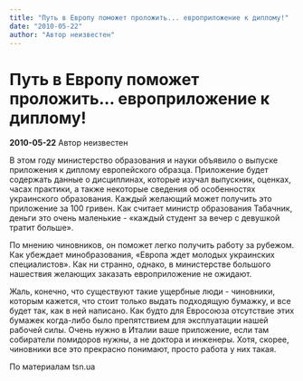 ```yaml
---
title: "Путь в Европу поможет проложить... европриложение к диплому!"
date: "2010-05-22"
author: "Автор неизвестен"
---
```


# Путь в Европу поможет проложить... европриложение к диплому!

**2010-05-22** Автор неизвестен

В этом году министерство образования и науки объявило о выпуске приложения к диплому европейского образца. Приложение будет содержать данные о дисциплинах, которые изучал выпускник, оценках, часах практики, а также некоторые сведения об особенностях украинского образования. Каждый желающий может получить это приложение за 100 гривен. Как считает министр образования Табачник, деньги это очень маленькие - «каждый студент за вечер с девушкой тратит больше».

По мнению чиновников, он поможет легко получить работу за рубежом. Как убеждает минобразования, «Европа ждет молодых украинских специалистов». Как ни странно, однако, в министерстве большого нашествия желающих заказать европриложение не ожидают.

Жаль, конечно, что существуют такие ущербные люди - чиновники, которым кажется, что стоит только выдать подходящую бумажку, и все будет так, как в ней написано. Как будто для Евросоюза отсутствие этих бумажек когда-либо было препятствием для эксплуатации нашей рабочей силы. Очень нужно в Италии ваше приложение, если там собиратели помидоров нужны, а не доктора и инженеры. Хотя, скорее, чиновники все это прекрасно понимают, просто работа у них такая.

По материалам tsn.ua